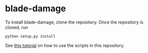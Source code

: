 # blade-damage

To install blade-damage, clone the repository. Once the repository is cloned, run

`python setup.py install`

See [this tutorial](https://surrmodel-tutorial.readthedocs.io/en/latest/) on how to use the scripts in this repository.
